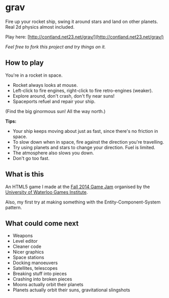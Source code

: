 grav
====

Fire up your rocket ship, swing it around stars and land on other planets. Real 2d physics almost included.

Play here: [http://contland.net23.net/grav/](http://contland.net23.net/grav/)

*Feel free to fork this project and try things on it.*

How to play
-----------

You're in a rocket in space. 

- Rocket always looks at mouse. 
- Left-click to fire engines, right-click to fire retro-engines (weaker). 
- Explore around, don't crash, don't fly near suns!
- Spaceports refuel and repair your ship.

(Find the big ginormous sun! All the way north.)

**Tips:**

- Your ship keeps moving about just as fast, since there's no friction in space.
- To slow down when in space, fire against the direction you're travelling.
- Try using planets and stars to change your direction. Fuel is limited.
- The atmosphere also slows you down.
- Don't go too fast.

What is this
------------

An HTML5 game I made at the [Fall 2014 Game Jam](http://theplayfulpixel.ca/) organised by the [University of Waterloo Games Institute](https://uwaterloo.ca/games-institute/).

Also, my first try at making something with the Entity-Component-System pattern.

What could come next
--------------------

- Weapons
- Level editor
- Cleaner code
- Nicer graphics
- Space stations
- Docking manoeuvers
- Satellites, telescopes
- Breaking stuff into pieces
- Crashing into broken pieces
- Moons actually orbit their planets
- Planets actually orbit their suns, gravitational slingshots

